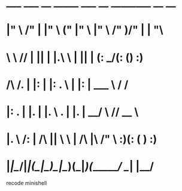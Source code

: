 
#  ___      ___   __    _____  ___    __      ________  __    __   
# |"  \    /"  | |" \  (\"   \|"  \  |" \    /"       )/" |  | "\  
#  \   \  //   | ||  | |.\\   \    | ||  |  (:   \___/(:  (__)  :) 
#  /\\  \/.    | |:  | |: \.   \\  | |:  |   \___  \   \/      \/  
# |: \.        | |.  | |.  \    \. | |.  |    __/  \\  //  __  \\  
# |.  \    /:  | /\  |\|    \    \ | /\  |\  /" \   :)(:  (  )  :) 
# |___|\__/|___|(__\_|_)\___|\____\)(__\_|_)(_______/  \__|  |__/  
                                                                 

recode minishell
